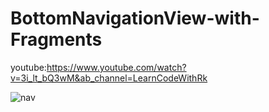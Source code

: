 # BottomNavigationView-with-Fragments

youtube:https://www.youtube.com/watch?v=3i_lt_bQ3wM&ab_channel=LearnCodeWithRk

![nav](https://user-images.githubusercontent.com/71060268/143566777-aca8da57-ee4d-437f-8464-d50c383081ba.png)
